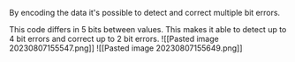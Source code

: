 By encoding the data it's possible to detect and correct multiple bit errors.

This code differs in 5 bits between values. This makes it able to detect up to 4 bit errors and correct up to 2 bit errors.
![[Pasted image 20230807155547.png]]
![[Pasted image 20230807155649.png]]